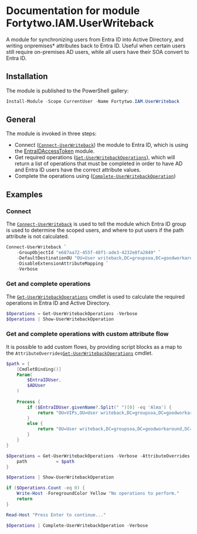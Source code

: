 # Documentation for module Fortytwo.IAM.UserWriteback

A module for synchronizing users from Entra ID into Active Directory, and writing onpremises* attributes back to Entra ID. Useful when certain users still require on-premises AD users, while all users have their SOA convert to Entra ID. 

## Installation

The module is published to the PowerShell gallery:

```PowerShell
Install-Module -Scope CurrentUser -Name Fortytwo.IAM.UserWriteback
```

## General

The module is invoked in three steps:

- Connect ([```Connect-UserWriteback```](Documentation.md#connect-userwriteback)) the module to Entra ID, which is using the [EntraIDAccessToken](https://www.powershellgallery.com/packages/EntraIDAccessToken) module.
- Get required operations ([```Get-UserWritebackOperations```](Documentation.md#get-userwritebackoperations)), which will return a list of operations that must be completed in order to have AD and Entra ID users have the correct attribute values.
- Complete the operations using ([```Complete-UserWritebackOperation```](Documentation.md#complete-userwritebackoperation))

## Examples

### Connect

The [```Connect-UserWriteback```](Documentation.md#connect-userwriteback) is used to tell the module which Entra ID group is used to determine the scoped users, and where to put users if the path attribute is not calculated.

```PowerShell
Connect-UserWriteback `
    -GroupObjectId "e687aa72-455f-48f1-ade3-4232e8fa2849" `
    -DefaultDestinationOU "OU=User writeback,DC=groupsoa,DC=goodworkaround,DC=com" `
    -DisableExtensionAttributeMapping `
    -Verbose
```

### Get and complete operations

The [```Get-UserWritebackOperations```](Documentation.md#get-userwritebackoperations) cmdlet is used to calculate the required operations in Entra ID and Active Directory.

```PowerShell
$Operations = Get-UserWritebackOperations -Verbose
$Operations | Show-UserWritebackOperation
```

### Get and complete operations with custom attribute flow

It is possible to add custom flows, by providing script blocks as a map to the ```AttributeOverrides```[```Get-UserWritebackOperations```](Documentation.md#get-userwritebackoperations) cmdlet.

```PowerShell
$path = {
    [CmdletBinding()]
    Param(
        $EntraIDUser, 
        $ADUser
    ) 
    
    Process {
        if ($EntraIDUser.givenName?.Split(" ")[0] -eq 'Alma') {
            return "OU=VIPs,OU=User writeback,DC=groupsoa,DC=goodworkaround,DC=com"
        }
        else {
            return "OU=User writeback,DC=groupsoa,DC=goodworkaround,DC=com"
        }
    } 
}

$Operations = Get-UserWritebackOperations -Verbose -AttributeOverrides @{
    path           = $path
}

$Operations | Show-UserWritebackOperation

if ($Operations.Count -eq 0) {
    Write-Host -ForegroundColor Yellow "No operations to perform."
    return
}

Read-Host "Press Enter to continue..."

$Operations | Complete-UserWritebackOperation -Verbose
```